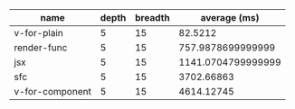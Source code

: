 | name            | depth | breadth | average (ms)       |
| --------------- | ----- | ------- | ------------------ |
| v-for-plain     | 5     | 15      | 82.5212            |
| render-func     | 5     | 15      | 757.9878699999999  |
| jsx             | 5     | 15      | 1141.0704799999999 |
| sfc             | 5     | 15      | 3702.66863         |
| v-for-component | 5     | 15      | 4614.12745         |